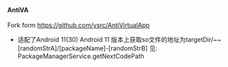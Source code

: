 #### AntiVA

Fork form https://github.com/ysrc/AntiVirtualApp

* 适配了Android 11(30)
Android 11 版本上获取so文件的地址为targetDir/~~[randomStrA]/[packageName]-[randomStrB]
见: PackageManagerService.getNextCodePath
